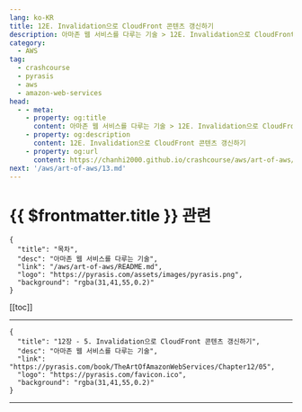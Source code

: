 ```yaml
---
lang: ko-KR
title: 12E. Invalidation으로 CloudFront 콘텐츠 갱신하기
description: 아마존 웹 서비스를 다루는 기술 > 12E. Invalidation으로 CloudFront 콘텐츠 갱신하기
category:
  - AWS
tag: 
  - crashcourse
  - pyrasis
  - aws 
  - amazon-web-services
head:
  - - meta:
    - property: og:title
      content: 아마존 웹 서비스를 다루는 기술 > 12E. Invalidation으로 CloudFront 콘텐츠 갱신하기
    - property: og:description
      content: 12E. Invalidation으로 CloudFront 콘텐츠 갱신하기
    - property: og:url
      content: https://chanhi2000.github.io/crashcourse/aws/art-of-aws/12E.html
next: '/aws/art-of-aws/13.md'
---
```


# {{ $frontmatter.title }} 관련

```component VPCard
{
  "title": "목차",
  "desc": "아마존 웹 서비스를 다루는 기술",
  "link": "/aws/art-of-aws/README.md",
  "logo": "https://pyrasis.com/assets/images/pyrasis.png",
  "background": "rgba(31,41,55,0.2)"
}
```

[[toc]]

---

```component VPCard
{
  "title": "12장 - 5. Invalidation으로 CloudFront 콘텐츠 갱신하기",
  "desc": "아마존 웹 서비스를 다루는 기술",
  "link": "https://pyrasis.com/book/TheArtOfAmazonWebServices/Chapter12/05",
  "logo": "https://pyrasis.com/favicon.ico",
  "background": "rgba(31,41,55,0.2)"
}
```

---

<TagLinks />